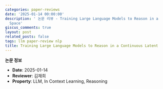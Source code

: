 ```yaml
---
categories: paper-reviews
date: '2025-01-14 00:00:00'
description: ' 논문 리뷰 - Training Large Language Models to Reason in a Continuous Latent
  Space'
giscus_comments: true
layout: post
related_posts: false
tags: llm paper-review nlp
title: Training Large Language Models to Reason in a Continuous Latent Space
---
```


**논문 정보**
- **Date**: 2025-01-14
- **Reviewer**: 김재희
- **Property**: LLM, In Context Learning, Reasoning

<br/>

<br/>